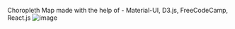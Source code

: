Choropleth Map made with the help of - 
Material-UI, D3.js, FreeCodeCamp, React.js
![image](https://user-images.githubusercontent.com/48884865/110144825-c24e2b00-7dfe-11eb-92f4-03183d8abb57.png)

